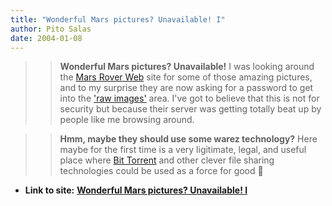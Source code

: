 ```yaml
---
title: "Wonderful Mars pictures? Unavailable! I"
author: Pito Salas
date: 2004-01-08
---
```



>>

>> **Wonderful Mars pictures? Unavailable!** I was looking around the [Mars
Rover Web](<http://marsrovers.jpl.nasa.gov/home/index.html>) site for some of
those amazing pictures, and to my surprise they are now asking for a password
to get into the ['raw
images'](<http://marsrovers.jpl.nasa.gov/gallery/all/spirit.html>) area. I've
got to believe that this is not for security but because their server was
getting totally beat up by people like me browsing around.

>>

>>  
>
>>

>> **Hmm, maybe they should use some warez technology?** Here maybe for the
first time is a very ligitimate, legal, and useful place where [Bit
Torrent](<http://www.bittorent.com/>) and other clever file sharing
technologies could be used as a force for good 🙂


* **Link to site:** **[Wonderful Mars pictures? Unavailable! I](None)**
